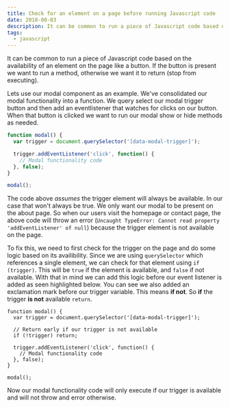 ```yaml
---
title: Check for an element on a page before running Javascript code
date: 2018-08-03
description: It can be common to run a piece of Javascript code based on the availability of an element on the page like a button.
tags:
  - javascript
---
```

It can be common to run a piece of Javascript code based on the availability of an element on the page like a button. If the button is present we want to run a method, otherwise we want it to return (stop from executing).

Lets use our modal component as an example. We've consolidated our modal functionality into a function. We query select our modal trigger button and then add an eventlistener that watches for clicks on our button. When that button is clicked we want to run our modal show or hide methods as needed.

```js
function modal() {
  var trigger = document.querySelector('[data-modal-trigger]');

  trigger.addEventListener('click', function() {
    // Modal functionality code
  }, false);
}

modal();
```

The code above *assumes* the trigger element will always be available. In our case that won't always be true. We only want our modal to be present on the about page. So when our users visit the homepage or contact page, the above code  will throw an error (`Uncaught TypeError: Cannot read property 'addEventListener' of null`) because the trigger element is not available on the page.

To fix this, we need to first check for the trigger on the page and do some logic based on its availibility. Since we are using `querySelector` which references a single element, we can check for that element using `if (trigger)`. This will be `true` if the element is available, and `false` if not available. With that in mind we can add this logic before our event listener is added as seen highlighted below. You can see we also added an exclamation mark before our trigger variable. This means **if not**. So **if** the trigger **is not** available `return`.

```js/4
function modal() {
  var trigger = document.querySelector('[data-modal-trigger]');

  // Return early if our trigger is not available
  if (!trigger) return;

  trigger.addEventListener('click', function() {
    // Modal functionality code
  }, false);
}

modal();
```

Now our modal functionality code will only execute if our trigger is available and will not throw and error otherwise.

